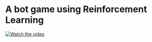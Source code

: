# A bot game using Reinforcement Learning

[![Watch the video](https://img.youtube.com/vi/YaxRUvWVQZI/maxresdefault.jpg)](https://www.youtube.com/watch?v=YaxRUvWVQZI)

